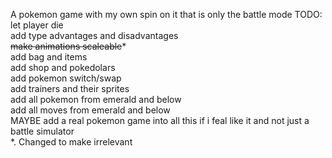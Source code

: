 A pokemon game with my own spin on it that is only the battle mode
TODO:\
let player die \
add type advantages and disadvantages\
~~make animations scaleable~~*\
add bag and items\
add shop and pokedolars\
add pokemon switch/swap\
add trainers and their sprites\
add all pokemon from emerald and below\
add all moves from emerald and below\
MAYBE add a real pokemon game into all this if i feal like it and not just a battle simulator\
*. Changed to make irrelevant
